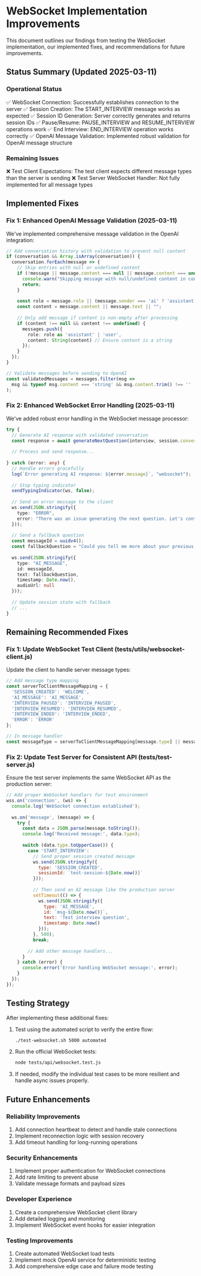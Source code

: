 # WebSocket Implementation Improvements

This document outlines our findings from testing the WebSocket implementation, our implemented fixes, and recommendations for future improvements.

## Status Summary (Updated 2025-03-11)

### Operational Status
✅ WebSocket Connection: Successfully establishes connection to the server
✅ Session Creation: The START_INTERVIEW message works as expected
✅ Session ID Generation: Server correctly generates and returns session IDs
✅ Pause/Resume: PAUSE_INTERVIEW and RESUME_INTERVIEW operations work
✅ End Interview: END_INTERVIEW operation works correctly
✅ OpenAI Message Validation: Implemented robust validation for OpenAI message structure

### Remaining Issues
❌ Test Client Expectations: The test client expects different message types than the server is sending
❌ Test Server WebSocket Handler: Not fully implemented for all message types

## Implemented Fixes

### Fix 1: Enhanced OpenAI Message Validation (2025-03-11)
We've implemented comprehensive message validation in the OpenAI integration:

```typescript
// Add conversation history with validation to prevent null content
if (conversation && Array.isArray(conversation)) {
  conversation.forEach(message => {
    // Skip entries with null or undefined content
    if (!message || message.content === null || message.content === undefined) {
      console.warn("Skipping message with null/undefined content in conversation");
      return;
    }
    
    const role = message.role || (message.sender === 'ai' ? 'assistant' : 'user');
    const content = message.content || message.text || "";
    
    // Only add message if content is non-empty after processing
    if (content !== null && content !== undefined) {
      messages.push({
        role: role as 'assistant' | 'user',
        content: String(content) // Ensure content is a string
      });
    }
  });
}

// Validate messages before sending to OpenAI
const validatedMessages = messages.filter(msg => 
  msg && typeof msg.content === 'string' && msg.content.trim() !== ''
);
```

### Fix 2: Enhanced WebSocket Error Handling (2025-03-11)
We've added robust error handling in the WebSocket message processor:

```typescript
try {
  // Generate AI response with validated conversation
  const response = await generateNextQuestion(interview, session.conversation);
  
  // Process and send response...
  
} catch (error: any) {
  // Handle errors gracefully
  log(`Error generating AI response: ${error.message}`, "websocket");
  
  // Stop typing indicator
  sendTypingIndicator(ws, false);
  
  // Send an error message to the client
  ws.send(JSON.stringify({
    type: "ERROR",
    error: "There was an issue generating the next question. Let's continue with the interview."
  }));
  
  // Send a fallback question
  const messageId = uuidv4();
  const fallbackQuestion = "Could you tell me more about your previous experience in this field?";
  
  ws.send(JSON.stringify({
    type: "AI_MESSAGE",
    id: messageId,
    text: fallbackQuestion,
    timestamp: Date.now(),
    audioUrl: null
  }));
  
  // Update session state with fallback
  // ...
}
```

## Remaining Recommended Fixes

### Fix 1: Update WebSocket Test Client (tests/utils/websocket-client.js)
Update the client to handle server message types:

```javascript
// Add message type mapping
const serverToClientMessageMapping = {
  'SESSION_CREATED': 'WELCOME',
  'AI_MESSAGE': 'AI_MESSAGE',
  'INTERVIEW_PAUSED': 'INTERVIEW_PAUSED',
  'INTERVIEW_RESUMED': 'INTERVIEW_RESUMED',
  'INTERVIEW_ENDED': 'INTERVIEW_ENDED',
  'ERROR': 'ERROR'
};

// In message handler
const messageType = serverToClientMessageMapping[message.type] || message.type;
```

### Fix 2: Update Test Server for Consistent API (tests/test-server.js)
Ensure the test server implements the same WebSocket API as the production server:

```javascript
// Add proper WebSocket handlers for test environment
wss.on('connection', (ws) => {
  console.log('WebSocket connection established');
  
  ws.on('message', (message) => {
    try {
      const data = JSON.parse(message.toString());
      console.log('Received message:', data.type);
      
      switch (data.type.toUpperCase()) {
        case 'START_INTERVIEW':
          // Send proper session created message
          ws.send(JSON.stringify({
            type: 'SESSION_CREATED',
            sessionId: `test-session-${Date.now()}`
          }));
          
          // Then send an AI message like the production server
          setTimeout(() => {
            ws.send(JSON.stringify({
              type: 'AI_MESSAGE',
              id: `msg-${Date.now()}`,
              text: 'Test interview question',
              timestamp: Date.now()
            }));
          }, 500);
          break;
          
        // Add other message handlers...
      }
    } catch (error) {
      console.error('Error handling WebSocket message:', error);
    }
  });
});
```

## Testing Strategy

After implementing these additional fixes:

1. Test using the automated script to verify the entire flow:
   ```bash
   ./test-websocket.sh 5000 automated
   ```

2. Run the official WebSocket tests:
   ```bash
   node tests/api/websocket.test.js
   ```

3. If needed, modify the individual test cases to be more resilient and handle async issues properly.

## Future Enhancements

### Reliability Improvements
1. Add connection heartbeat to detect and handle stale connections
2. Implement reconnection logic with session recovery
3. Add timeout handling for long-running operations

### Security Enhancements
1. Implement proper authentication for WebSocket connections
2. Add rate limiting to prevent abuse
3. Validate message formats and payload sizes

### Developer Experience
1. Create a comprehensive WebSocket client library
2. Add detailed logging and monitoring
3. Implement WebSocket event hooks for easier integration

### Testing Improvements
1. Create automated WebSocket load tests
2. Implement mock OpenAI service for deterministic testing
3. Add comprehensive edge case and failure mode testing